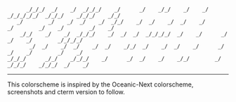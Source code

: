 ```
      _/_/_/  _/    _/  _/_/_/    _/      _/    _/_/    _/    _/  _/_/_/_/_/  _/_/_/    _/_/_/    _/_/    
   _/        _/    _/  _/    _/  _/_/    _/  _/    _/  _/    _/      _/        _/    _/        _/    _/   
    _/_/    _/    _/  _/_/_/    _/  _/  _/  _/_/_/_/  _/    _/      _/        _/    _/        _/_/_/_/    
       _/  _/    _/  _/    _/  _/    _/_/  _/    _/  _/    _/      _/        _/    _/        _/    _/     
_/_/_/      _/_/    _/_/_/    _/      _/  _/    _/    _/_/        _/      _/_/_/    _/_/_/  _/    _/      
```
-------------------------------------------------------------------------------------------------------

This colorscheme is inspired by the Oceanic-Next colorscheme, screenshots and cterm version to follow.
